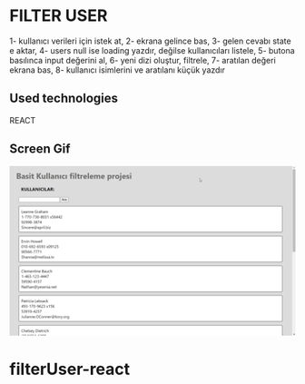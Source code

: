 <h1> FILTER USER </h1>

1- kullanıcı verileri için istek at, 
2- ekrana gelince bas, 
3- gelen cevabı state e aktar, 
4- users null ise loading yazdır, değilse kullanıcıları listele, 
5- butona basılınca input değerini al, 
6- yeni dizi oluştur, filtrele,
7- aratılan değeri ekrana bas, 
8- kullanıcı isimlerini ve aratılanı küçük yazdır 


<h2> Used technologies </h2>

REACT

<h2> Screen Gif </h2>

![](ekran.gif)
# filterUser-react
